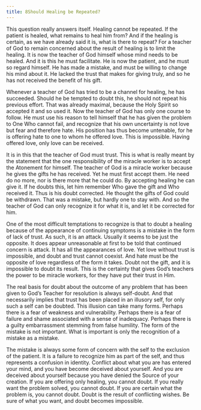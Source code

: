 ```yaml
---
title: 8Should Healing be Repeated?
---
```


This question really answers itself. Healing cannot be repeated. If the
patient is healed, what remains to heal him from? And if the healing is
certain, as we have already said it is, what is there to repeat? For a
teacher of God to remain concerned about the result of healing is to
limit the healing. It is now the teacher of God himself whose mind needs
to be healed. And it is this he must facilitate. He is now the patient,
and he must so regard himself. He has made a mistake, and must be
willing to change his mind about it. He lacked the trust that makes for
giving truly, and so he has not received the benefit of his gift.

Whenever a teacher of God has tried to be a channel for healing, he has
succeeded. Should he be tempted to doubt this, he should not repeat his
previous effort. That was already maximal, because the Holy Spirit so
accepted it and so used it. Now the teacher of God has only one course
to follow. He must use his reason to tell himself that he has given the
problem to One Who cannot fail, and recognize that his own uncertainty
is not love but fear and therefore hate. His position has thus become
untenable, for he is offering hate to one to whom he offered love. This
is impossible. Having offered love, only love can be received.

It is in this that the teacher of God must trust. This is what is really
meant by the statement that the one responsibility of the miracle worker
is to accept the Atonement for himself. The teacher of God is a miracle
worker because he gives the gifts he has received. Yet he must first
accept them. He need do no more, nor is there more that he could do. By
accepting healing he can give it. If he doubts this, let him remember
Who gave the gift and Who received it. Thus is his doubt corrected. He
thought the gifts of God could be withdrawn. That was a mistake, but
hardly one to stay with. And so the teacher of God can only recognize it
for what it is, and let it be corrected for him.

One of the most difficult temptations to recognize is that to doubt a
healing because of the appearance of continuing symptoms is a mistake in
the form of lack of trust. As such, it is an attack.
Usually it seems to be just the opposite. It does appear unreasonable at
first to be told that continued concern is attack. It has all the
appearances of love. Yet love without trust is impossible, and doubt and
trust cannot coexist. And hate must be the opposite of love regardless
of the form it takes. Doubt not the gift, and it is impossible to doubt
its result. This is the certainty that gives God’s teachers the power to
be miracle workers, for they have put their trust in Him.

The real basis for doubt about the outcome of any problem that has been
given to God’s Teacher for resolution is always self-doubt. And that
necessarily implies that trust has been placed in an illusory self, for
only such a self can be doubted. This illusion can take many forms.
Perhaps there is a fear of weakness and vulnerability. Perhaps there is
a fear of failure and shame associated with a sense of inadequacy.
Perhaps there is a guilty embarrassment stemming from false humility.
The form of the mistake is not important. What is important is only the
recognition of a mistake as a mistake.

The mistake is always some form of concern with the self to the
exclusion of the patient. It is a failure to recognize him as part of
the self, and thus represents a confusion in identity. Conflict about
what you are has entered your mind, and you have become deceived about
yourself. And you are deceived about yourself because you have denied
the Source of your creation. If you are offering only healing, you
cannot doubt. If you really want the problem solved, you cannot doubt.
If you are certain what the problem is, you cannot doubt. Doubt is the
result of conflicting wishes. Be sure of what you want, and doubt
becomes impossible.


